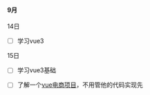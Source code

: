 #### 9月

14日

- [ ] 学习vue3

15日

- [ ] 学习vue3基础
- [ ] 了解一个[vue电商项目](https://www.bilibili.com/video/BV1YK4y1W7k5?from=search&seid=18071279870526305885&spm_id_from=333.337.0.0)，不用管他的代码实现先




